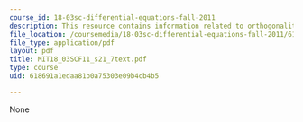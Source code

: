 ```yaml
---
course_id: 18-03sc-differential-equations-fall-2011
description: This resource contains information related to orthogonality relations.
file_location: /coursemedia/18-03sc-differential-equations-fall-2011/618691a1edaa81b0a75303e09b4cb4b5_MIT18_03SCF11_s21_7text.pdf
file_type: application/pdf
layout: pdf
title: MIT18_03SCF11_s21_7text.pdf
type: course
uid: 618691a1edaa81b0a75303e09b4cb4b5

---
```

None